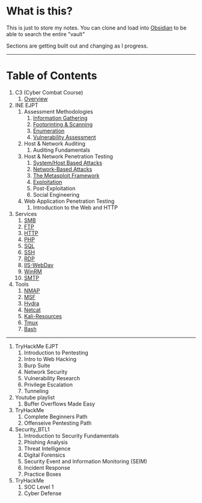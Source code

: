 # What is this?

This is just to store my notes. You can clone and load into [Obsidian](https://obsidian.md/) to be able to search the entire "vault"

Sections are getting built out and changing as I progress.

---
# Table of Contents
1. C3 (Cyber Combat Course)
	1. [Overview](C3(Cyber_Combat_Course)/C3_Overview.md)
2. INE EJPT
	1. Assessment Methodologies
		1. [Information Gathering](/INE_EJPTv2/Assessment_Methodologies/Information_Gathering.md)
		2. [Footprinting & Scanning](/INE_EJPTv2/Assessment_Methodologies/Footprinting_Scanning.md)
		3. [Enumeration](/INE_EJPTv2/Assessment_Methodologies/Enumeration.md)
		4. [Vulnerability Assessment](/INE_EJPTv2/Assessment_Methodologies/Vulnerability_Assessment.md)
	2. Host & Network Auditing
		1. Auditing Fundamentals
	3. Host & Network Penetration Testing
		1. [System/Host Based Attacks](/INE_EJPTv2/Host_Network_Penetration_Testing/System_Host_Based_Attacks.md)
		2. [Network-Based Attacks](/INE_EJPTv2/Host_Network_Penetration_Testing/Network_Based_Attacks.md)
		3. [The Metasploit Framework](/INE_EJPTv2/Host_Network_Penetration_Testing/The_Metasploit_Framework.md)
		4. [Exploitation](/INE_EJPTv2/Host_Network_Penetration_Testing/Exploitation.md)
		5. Post-Exploitation
		6. Social Engineering
	4. Web Application Penetration Testing
		1. Introduction to the Web and HTTP
3. Services
	1. [SMB](Services/SMB.md)
	2. [FTP](Services/FTP.md)
	3. [HTTP](Services/HTTP.md)
	4. [PHP](Services/PHP.md)
	5. [SQL](Services/SQL.md)
	6. [SSH](Services/SSH.md)
	7. [RDP](Services/RDP.md)
	8. [IIS-WebDav](Services/IIS-WebDav.md)
	9. [WinRM](Services/WinRM.md)
	10. [SMTP](Services/SMTP.md)
4. Tools
	1. [NMAP](Tools/NMAP.md)
	2. [MSF](Tools/MSF.md)
	3. [Hydra](Tools/Hydra.md)
	4. [Netcat](Tools/Netcat.md)
	5. [Kali-Resources](Tools/Kali-Resources.md)
	6. [Tmux](Tools/Tmux.md)
	7. [Bash](Tools/BASH.md)

---

1. TryHackMe EJPT
	1. Introduction to Pentesting
	2. Intro to Web Hacking
	3. Burp Suite
	4. Network Security
	5. Vulnerability Research
	6. Privilege Escalation
	7. Tunneling
2. Youtube playlist
	1. Buffer Overflows Made Easy
3. TryHackMe
	1. Complete Beginners Path
	2. Offenseive Pentesting Path
4. Security_BTL1
	1. Introduction to Security Fundamentals
	2. Phishing Analysis
	3. Threat Intelligence
	4. Digital Forensics
	5. Security Event and Information Monitoring (SEIM)
	6. Incident Response
	7. Practice Boxes
5. TryHackMe
	1. SOC Level 1
	2. Cyber Defense


